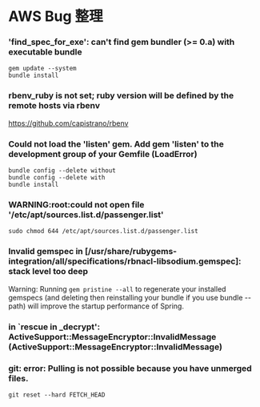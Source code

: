 # AWS Bug 整理

### 'find_spec_for_exe': can't find gem bundler (>= 0.a) with executable bundle
	gem update --system
	bundle install

### rbenv_ruby is not set; ruby version will be defined by the remote hosts via rbenv
https://github.com/capistrano/rbenv

### Could not load the 'listen' gem. Add gem 'listen' to the development group of your Gemfile (LoadError)
	bundle config --delete without
	bundle config --delete with
	bundle install

### WARNING:root:could not open file '/etc/apt/sources.list.d/passenger.list'
	sudo chmod 644 /etc/apt/sources.list.d/passenger.list

### Invalid gemspec in [/usr/share/rubygems-integration/all/specifications/rbnacl-libsodium.gemspec]: stack level too deep
Warning: Running `gem pristine --all` to regenerate your installed gemspecs (and deleting then reinstalling your bundle if you use bundle --path) will improve the startup performance of Spring.
	
### in `rescue in _decrypt': ActiveSupport::MessageEncryptor::InvalidMessage (ActiveSupport::MessageEncryptor::InvalidMessage)


### git: error: Pulling is not possible because you have unmerged files.
	git reset --hard FETCH_HEAD

